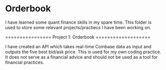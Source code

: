 # Orderbook

I have learned some quant finance skills in my spare time. This folder is used to store some relevant 
projects/practiecs I have been working on.

================ Project 1: Orderbook ===================

I have created an API which takes real-time Coinbase data as input and outputs the five best bid/ask price.
This is used for my own coding practice. It does not serve as a financial advice and should not be used as a 
tool for financial practices.
